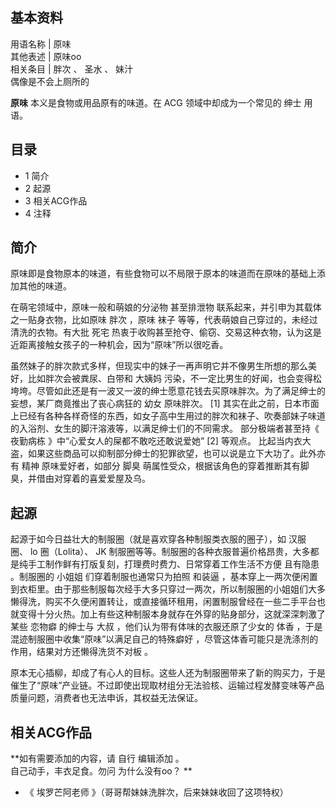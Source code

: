 **基本资料**  
---  
用语名称  |  原味   
其他表述  |  原味oo   
相关条目  |  胖次  、  圣水  、  妹汁    
偶像是不会上厕所的  
  
**原味** 本义是食物或用品原有的味道。在  ACG  领域中却成为一个常见的  绅士  用语。

##  目录

  * 1  简介 
  * 2  起源 
  * 3  相关ACG作品 
  * 4  注释 

##  简介

原味即是食物原本的味道，有些食物可以不局限于原本的味道而在原味的基础上添加其他的味道。

在萌宅领域中，原味一般和萌娘的分泌物  甚至排泄物  联系起来，并引申为其载体之一贴身衣物，比如原味  胖次  ，原味  袜子
等等，代表萌娘自己穿过的，未经过清洗的衣物。有大批  死宅
热衷于收购甚至抢夺、偷窃、交易这种衣物，认为这是近距离接触女孩子的一种机会，因为“原味”所以很吃香。

虽然妹子的胖次款式多样，但现实中的妹子一再声明它并不像男生所想的那么美好，比如胖次会被粪尿、白带和  大姨妈
污染，不一定比男生的好闻，也会变得松垮垮。尽管如此还是有一波又一波的绅士愿意花钱去买原味胖次。为了满足绅士的妄想，某厂商竟推出了丧心病狂的  幼女
原味胖次。  [1]
其实在此之前，日本市面上已经有各种各样奇怪的东西，如女子高中生用过的胖次和袜子、吹奏部妹子味道的入浴剂、女生的脚汗溶液等，以满足绅士们的不同需求。
部分极端者甚至持《  夜勤病栋  》中“心爱女人的屎都不敢吃还敢说爱她”  [2]  等观点。
比起当内衣大盗，如果这些商品可以抑制部分绅士的犯罪欲望，也可以说是立下大功了。此外亦有  精神  原味爱好者，如部分  脚臭
萌属性受众，根据该角色的穿着推断其有脚臭，并借由对穿着的喜爱爱屋及乌。

##  起源

起源于如今日益壮大的制服圈（就是喜欢穿各种制服类衣服的圈子），如  汉服  圈、  lo  圈（Lolita）、  JK
制服圈等等。制服圈的各种衣服普遍价格昂贵，大多都是纯手工制作鲜有打版复刻，打理费时费力、日常穿着工作生活不方便  且有隐患  。制服圈的  小姐姐
们穿着制服也通常只为拍照  和装逼
，基本穿上一两次便闲置到衣柜里。由于那些制服每次经手大多只穿过一两次，所以制服圈的小姐姐们大多懒得洗，购买不久便闲置转让，或直接循环租用，闲置制服曾经在一些二手平台也就变得十分火热。加上有些这种制服本身就存在外穿的贴身部分，这就深深刺激了某些
恋物癖  的绅士与  大叔  ，他们认为带有体味的衣服还原了少女的  体香  ，于是混迹制服圈中收集“原味”以满足自己的特殊癖好
，尽管这体香可能只是洗涤剂的作用，结果对方还懒得洗货不对板  。

原本无心插柳，却成了有心人的目标。这些人还为制服圈带来了新的购买力，于是催生了“原味”产业链。不过即使出现取材组分无法验核、运输过程发酵变味等产品质量问题，消费者也无法申诉，其权益无法保证。

##  相关ACG作品

**如有需要添加的内容，请 自行  编辑添加  。  
自己动手，丰衣足食。勿问  为什么没有oo？  **

  * 《  埃罗芒阿老师  》（哥哥帮妹妹洗胖次，后来妹妹收回了这项特权） 